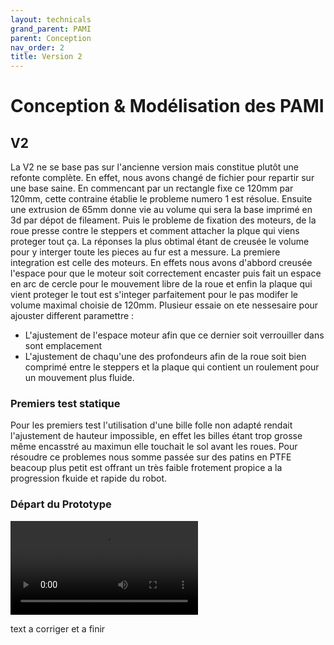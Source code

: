 ```yaml
---
layout: technicals
grand_parent: PAMI
parent: Conception
nav_order: 2
title: Version 2
---
```



# Conception & Modélisation des PAMI

## V2

La V2 ne se base pas sur l'ancienne version mais constitue plutôt une refonte complète. En effet, nous avons changé de fichier pour repartir sur une base saine. En commencant par un rectangle fixe ce 120mm par 120mm, cette contraine établie le probleme numero 1 est résolue. Ensuite une extrusion de 65mm donne vie au volume qui sera la base imprimé en 3d par dépot de fileament.
Puis le probleme de fixation des moteurs, de la roue presse contre le steppers  et comment attacher la plque qui viens proteger tout ça. La réponses la plus obtimal étant de creusée le volume pour y interger toute les pieces au fur est a messure. La premiere integration est celle des moteurs. En effets nous avons d'abbord creusée l'espace pour que le moteur soit correctement encaster puis fait un espace en arc de cercle pour le mouvement libre de la roue et enfin la plaque qui vient proteger le tout est s'integer parfaitement pour le pas modifer le volume maximal choisie de 120mm.
Plusieur essaie on ete nessesaire pour ajouster different paramettre : 
 - L'ajustement de l'espace moteur afin que ce dernier soit verrouiller dans sont emplacement
 - L'ajustement de chaqu'une des profondeurs afin de la roue soit bien comprimé entre le steppers et la plaque qui contient un roulement pour un mouvement plus fluide.


### Premiers test statique



 <model-viewer src="./3d_files/billes_folles.gltf" ar ar-modes="webxr scene-viewer quick-look" camera-controls tone-mapping="neutral" poster="./3d_files/poster_billes.webp" shadow-intensity="1">
    <div class="progress-bar hide" slot="progress-bar">
        <div class="update-bar"></div>
    </div>
  </model-viewer>


 Pour les premiers test l'utilisation d'une bille folle non adapté rendait l'ajustement de hauteur impossible, en effet les billes étant trop grosse même encasstré au maximun elle touchait le sol avant les roues. Pour résoudre ce problemes nous somme passée sur des patins en PTFE beacoup plus petit est offrant un très faible frotement propice a la progression fkuide et rapide du robot.

### Départ du Prototype


 <div class="video-container"><video autoplay loop><source src="./3d_files/Premier_Start.webm" type="video/webm" /></video></div>

 text a corriger et  a finir 
 
